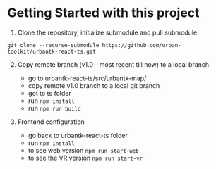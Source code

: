 # Getting Started with this project

1. Clone the repository, initialize submodule and pull submodule

`git clone --recurse-submodule https://github.com/urban-toolkit/urbantk-react-ts.git`

2. Copy remote branch (v1.0 - most recent till now) to a local branch

   - go to urbantk-react-ts/src/urbantk-map/
   - copy remote v1.0 branch to a local git branch
   - got to ts folder
   - run `npm install`
   - run `npm run build`

3. Frontend configuration
   - go back to urbantk-react-ts folder
   - run `npm install`
   - to see web version `npm run start-web`
   - to see the VR version `npm run start-vr`
